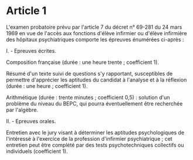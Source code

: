 # Article 1

L'examen probatoire prévu par l'article 7 du décret n° 69-281 du 24 mars 1969 en vue de l'accès aux fonctions d'élève infirmier ou d'élève infirmière des hôpitaux psychiatriques comporte les épreuves énumérées ci-après :

I. - Epreuves écrites.

Composition française (durée : une heure trente ; coefficient 1).

Résumé d'un texte suivi de questions s'y rapportant, susceptibles de permettre d'apprécier les aptitudes du candidat à l'analyse et à la réflexion (durée : une heure ; coefficient 1).

Arithmétique (durée : trente minutes ; coefficient 0,5) : solution d'un problème du niveau du BEPC, qui pourra éventuellement être recherchée par l'algèbre.

II. - Epreuves orales.

Entretien avec le jury visant à déterminer les aptitudes psychologiques de l'intéressé à l'exercice de la profession d'infirmier psychiatrique ; cet entretien peut être complété par des tests psychotechniques collectifs ou individuels (coefficient 1).
